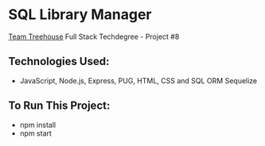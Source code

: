 # SQL Library Manager

<a href="https://teamtreehouse.com" target="_blank">Team Treehouse</a> Full Stack Techdegree - Project #8

## Technologies Used:

* JavaScript, Node.js, Express, PUG, HTML, CSS and SQL ORM Sequelize

## To Run This Project:

* npm install
* npm start

